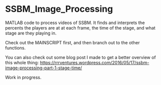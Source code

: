 # SSBM_Image_Processing
MATLAB code to process videos of SSBM. It finds and interprets the percents the players are at at each frame, the time of the stage, and what stage are they playing in.

Check out the MAINSCRIPT first, and then branch out to the other functions.

You can also check out some blog post I made to get a better overview of this whole thing: https://rrrventures.wordpress.com/2016/05/17/ssbm-image-processing-part-1-stage-time/

Work in progress.
